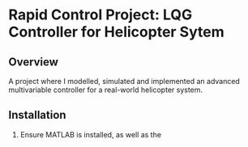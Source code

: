 # Rapid Control Project: LQG Controller for Helicopter Sytem
## Overview
A project where I modelled, simulated and implemented an advanced multivariable controller for a real-world helicopter system.

## Installation
1. Ensure MATLAB is installed, as well as the
